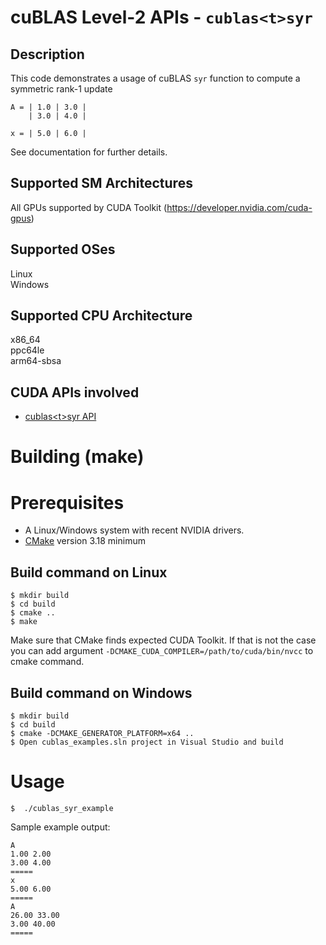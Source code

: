 # cuBLAS Level-2 APIs - `cublas<t>syr`

## Description

This code demonstrates a usage of cuBLAS `syr` function to compute a symmetric rank-1 update

```
A = | 1.0 | 3.0 | 
    | 3.0 | 4.0 |
    
x = | 5.0 | 6.0 |
```

See documentation for further details.

## Supported SM Architectures

All GPUs supported by CUDA Toolkit (https://developer.nvidia.com/cuda-gpus)  

## Supported OSes

Linux  
Windows

## Supported CPU Architecture

x86_64  
ppc64le  
arm64-sbsa

## CUDA APIs involved
- [cublas\<t>syr API](https://docs.nvidia.com/cuda/cublas/index.html#cublas-t-syr)

# Building (make)

# Prerequisites
- A Linux/Windows system with recent NVIDIA drivers.
- [CMake](https://cmake.org/download) version 3.18 minimum

## Build command on Linux
```
$ mkdir build
$ cd build
$ cmake ..
$ make
```
Make sure that CMake finds expected CUDA Toolkit. If that is not the case you can add argument `-DCMAKE_CUDA_COMPILER=/path/to/cuda/bin/nvcc` to cmake command.

## Build command on Windows
```
$ mkdir build
$ cd build
$ cmake -DCMAKE_GENERATOR_PLATFORM=x64 ..
$ Open cublas_examples.sln project in Visual Studio and build
```

# Usage
```
$  ./cublas_syr_example
```

Sample example output:

```
A
1.00 2.00 
3.00 4.00 
=====
x
5.00 6.00 
=====
A
26.00 33.00 
3.00 40.00 
=====
```
